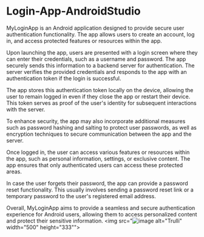 # Login-App-AndroidStudio

MyLoginApp is an Android application designed to provide secure user authentication functionality. The app allows users to create an account, log in, and access protected features or resources within the app.

Upon launching the app, users are presented with a login screen where they can enter their credentials, such as a username and password. The app securely sends this information to a backend server for authentication. The server verifies the provided credentials and responds to the app with an authentication token if the login is successful.

The app stores this authentication token locally on the device, allowing the user to remain logged in even if they close the app or restart their device. This token serves as proof of the user's identity for subsequent interactions with the server.

To enhance security, the app may also incorporate additional measures such as password hashing and salting to protect user passwords, as well as encryption techniques to secure communication between the app and the server.

Once logged in, the user can access various features or resources within the app, such as personal information, settings, or exclusive content. The app ensures that only authenticated users can access these protected areas.

In case the user forgets their password, the app can provide a password reset functionality. This usually involves sending a password reset link or a temporary password to the user's registered email address.

Overall, MyLoginApp aims to provide a seamless and secure authentication experience for Android users, allowing them to access personalized content and protect their sensitive information.
<img src="![image](https://github.com/parthnmistry/Login-App-AndroidStudio/assets/75114126/23c00b13-8e01-4fd5-bce3-21f126dd3b35) alt="Trulli" width="500" height="333"">
